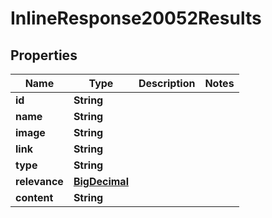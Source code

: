 

# InlineResponse20052Results

## Properties

Name | Type | Description | Notes
------------ | ------------- | ------------- | -------------
**id** | **String** |  | 
**name** | **String** |  | 
**image** | **String** |  | 
**link** | **String** |  | 
**type** | **String** |  | 
**relevance** | [**BigDecimal**](BigDecimal.md) |  | 
**content** | **String** |  | 




